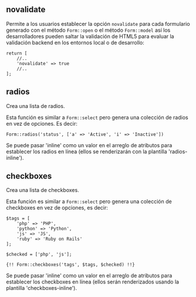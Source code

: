 ## novalidate

Permite a los usuarios establecer la opción `novalidate` para cada formulario generado con el método `Form::open` o el método `Form::model` así los desarrolladores pueden saltar la validación de HTML5 para evaluar la validación backend en los entornos local o de desarrollo:

```
return [
    //..
    'novalidate' => true
    //..
];
```

## radios

Crea una lista de radios.

Esta función es similar a `Form::select` pero genera una colección de radios en vez de opciones. Es decir:

`Form::radios('status', ['a' => 'Active', 'i' => 'Inactive'])`

Se puede pasar 'inline' como un valor en el arreglo de atributos para establecer los radios en línea (ellos se renderizarán con la plantilla 'radios-inline').

## checkboxes

Crea una lista de checkboxes.

Esta función es similar a `Form::select` pero genera una colección de checkboxes en vez de opciones, es decir:

```
$tags = [
    'php' => 'PHP',
    'python' => 'Python',
    'js' => 'JS',
    'ruby' => 'Ruby on Rails'
];

$checked = ['php', 'js'];
```

`{!! Form::checkboxes('tags', $tags, $checked) !!}`

Se puede pasar 'inline' como un valor en el arreglo de atributos para establecer los checkboxes en línea (ellos serán renderizados usando la plantilla 'checkboxes-inline').